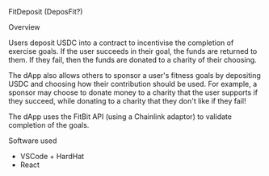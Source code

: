 FitDeposit (DeposFit?)

Overview

Users deposit USDC into a contract to incentivise the completion of exercise goals. If the user succeeds in their goal, the funds are returned to them. If they fail, then the funds are donated to a charity of their choosing.

The dApp also allows others to sponsor a user's fitness goals by depositing USDC and choosing how their contribution should be used. For example, a sponsor may choose to donate money to a charity that the user supports if they succeed, while donating to a charity that they don't like if they fail!

The dApp uses the FitBit API (using a Chainlink adaptor) to validate completion of the goals.

Software used

- VSCode + HardHat
- React
